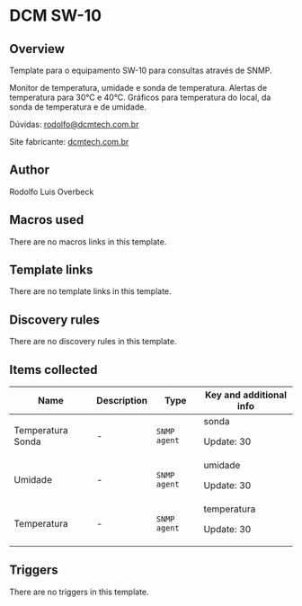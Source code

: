 # DCM SW-10

## Overview

Template para o equipamento SW-10 para consultas através de SNMP.


Monitor de temperatura, umidade e sonda de temperatura. Alertas de temperatura para 30°C e 40°C. Gráficos para temperatura do local, da sonda de temperatura e de umidade.


Dúvidas: rodolfo@dcmtech.com.br


Site fabricante: [dcmtech.com.br](https://dcmtech.com.br/)



## Author

Rodolfo Luis Overbeck

## Macros used

There are no macros links in this template.

## Template links

There are no template links in this template.

## Discovery rules

There are no discovery rules in this template.

## Items collected

|Name|Description|Type|Key and additional info|
|----|-----------|----|----|
|Temperatura Sonda|<p>-</p>|`SNMP agent`|sonda<p>Update: 30</p>|
|Umidade|<p>-</p>|`SNMP agent`|umidade<p>Update: 30</p>|
|Temperatura|<p>-</p>|`SNMP agent`|temperatura<p>Update: 30</p>|
## Triggers

There are no triggers in this template.

